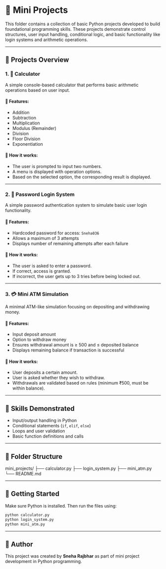 # 🔢 Mini Projects

This folder contains a collection of basic Python projects developed to build foundational programming skills. These projects demonstrate control structures, user input handling, conditional logic, and basic functionality like login systems and arithmetic operations.

---

## 📁 Projects Overview

### 1. 🧮 Calculator

A simple console-based calculator that performs basic arithmetic operations based on user input.

#### 🔧 Features:
- Addition
- Subtraction
- Multiplication
- Modulus (Remainder)
- Division
- Floor Division
- Exponentiation

#### 📌 How it works:
- The user is prompted to input two numbers.
- A menu is displayed with operation options.
- Based on the selected option, the corresponding result is displayed.

---

### 2. 🔐 Password Login System

A simple password authentication system to simulate basic user login functionality.

#### 🔧 Features:
- Hardcoded password for access: `Sneha036`
- Allows a maximum of 3 attempts
- Displays number of remaining attempts after each failure

#### 📌 How it works:
- The user is asked to enter a password.
- If correct, access is granted.
- If incorrect, the user gets up to 3 tries before being locked out.

---

### 3. 💳 Mini ATM Simulation

A minimal ATM-like simulation focusing on depositing and withdrawing money.

#### 🔧 Features:
- Input deposit amount
- Option to withdraw money
- Ensures withdrawal amount is ≥ 500 and ≤ deposited balance
- Displays remaining balance if transaction is successful

#### 📌 How it works:
- User deposits a certain amount.
- User is asked whether they wish to withdraw.
- Withdrawals are validated based on rules (minimum ₹500, must be within balance).

---

## 🧠 Skills Demonstrated

- Input/output handling in Python
- Conditional statements (`if`, `elif`, `else`)
- Loops and user validation
- Basic function definitions and calls

---

## 📂 Folder Structure
mini_projects/
├── calculator.py
├── login_system.py
├── mini_atm.py
└── README.md


---

## 🚀 Getting Started

Make sure Python is installed. Then run the files using:

```bash
python calculator.py
python login_system.py
python mini_atm.py
```
---

## 👤 Author

This project was created by **Sneha Rajbhar** as part of mini project development in Python programming.

